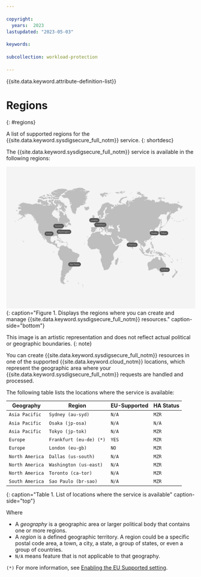 ```yaml
---

copyright:
  years:  2023
lastupdated: "2023-05-03"

keywords:

subcollection: workload-protection

---
```


{{site.data.keyword.attribute-definition-list}}


# Regions
{: #regions}

A list of supported regions for the {{site.data.keyword.sysdigsecure_full_notm}} service.
{: shortdesc}

The {{site.data.keyword.sysdigsecure_full_notm}} service is available in the following regions:

![The image shows the locations where the {{site.data.keyword.sysdigsecure_full_notm}} service is available.](images/locations.svg){: caption="Figure 1. Displays the regions where you can create and manage {{site.data.keyword.sysdigsecure_full_notm}} resources." caption-side="bottom"}

This image is an artistic representation and does not reflect actual political or geographic boundaries.
{: note}

You can create {{site.data.keyword.sysdigsecure_full_notm}} resources in one of the supported {{site.data.keyword.cloud_notm}} locations, which represent the geographic area where your {{site.data.keyword.sysdigsecure_full_notm}} requests are handled and processed.


The following table lists the locations where the service is available:

| Geography             | Region                   | EU-Supported | HA Status |
|-----------------------|--------------------------|--------------|-----------|
| `Asia Pacific`        | `Sydney (au-syd)`        | `N/A`        | `MZR`     |
| `Asia Pacific`        | `Osaka (jp-osa)`         | `N/A`        | `N/A`     |
| `Asia Pacific`        | `Tokyo (jp-tok)`         | `N/A`        | `MZR`     |
| `Europe`              | `Frankfurt (eu-de) (*)`  | `YES`        | `MZR`     |
| `Europe`              | `London (eu-gb)`         | `NO`         | `MZR`     |
| `North America`       | `Dallas (us-south)`      | `N/A`        | `MZR`     |
| `North America`       | `Washington (us-east)`   | `N/A`        | `MZR`     |
| `North America`       | `Toronto (ca-tor)`       | `N/A`        | `MZR`     |
| `South America`       | `Sao Paulo (br-sao)`     | `N/A`        | `MZR`     |
{: caption="Table 1. List of locations where the service is available" caption-side="top"}

Where
* A *geography* is a geographic area or larger political body that contains one or more regions.
* A *region* is a defined geographic territory. A region could be a specific postal code area, a town, a city, a state, a group of states, or even a group of countries.
* `N/A` means feature that is not applicable to that geography.

`(*)` For more information, see [Enabling the EU Supported setting](/docs/account?topic=account-eu-hipaa-supported#bill_eusupported).
